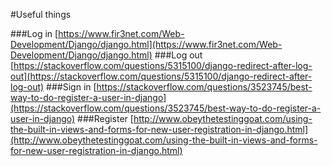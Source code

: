 
#Useful things

###Log in
[https://www.fir3net.com/Web-Development/Django/django.html](https://www.fir3net.com/Web-Development/Django/django.html)
###Log out
[https://stackoverflow.com/questions/5315100/django-redirect-after-log-out](https://stackoverflow.com/questions/5315100/django-redirect-after-log-out)
###Sign in
[https://stackoverflow.com/questions/3523745/best-way-to-do-register-a-user-in-django](https://stackoverflow.com/questions/3523745/best-way-to-do-register-a-user-in-django)
###Register
[http://www.obeythetestinggoat.com/using-the-built-in-views-and-forms-for-new-user-registration-in-django.html](http://www.obeythetestinggoat.com/using-the-built-in-views-and-forms-for-new-user-registration-in-django.html)
